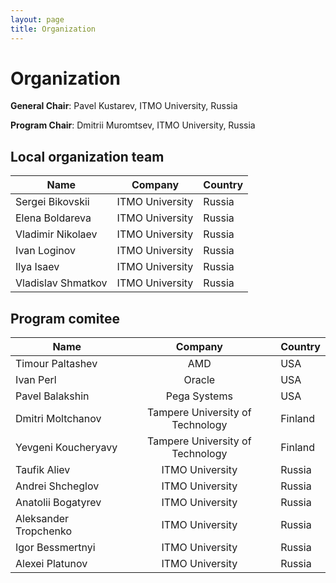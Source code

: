 ```yaml
---
layout: page
title: Organization
---
```

# Organization

**General Chair**: Pavel Kustarev, ITMO University, Russia

**Program Chair**: Dmitrii Muromtsev, ITMO University, Russia

## Local organization team

| Name          | Company       | Country |
| ------------- |:-------------:|---------|
| Sergei Bikovskii     | ITMO University | Russia |
| Elena Boldareva      | ITMO University | Russia |
| Vladimir Nikolaev    | ITMO University | Russia | 
| Ivan Loginov         | ITMO University | Russia | 
| Ilya Isaev           | ITMO University | Russia | 
| Vladislav Shmatkov   | ITMO University | Russia | 

## Program comitee

| Name          | Company       | Country |
| ------------- |:-------------:|---------|
| Timour Paltashev      | AMD | USA |
| Ivan Perl             | Oracle          | USA | 
| Pavel Balakshin       | Pega Systems    | USA | 
| Dmitri Moltchanov     | Tampere University of Technology | Finland |
| Yevgeni Koucheryavy   | Tampere University of Technology | Finland | 
| Taufik Aliev          | ITMO University | Russia | 
| Andrei Shсheglov      | ITMO University | Russia | 
| Anatolii Bogatyrev    | ITMO University | Russia |
| Aleksander Tropchenko | ITMO University | Russia | 
| Igor Bessmertnyi      | ITMO University | Russia | 
| Alexei Platunov       | ITMO University | Russia | 


